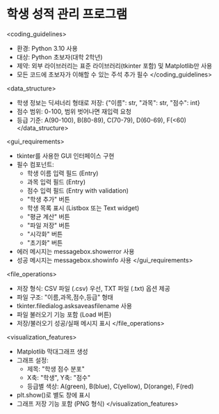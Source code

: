 # 학생 성적 관리 프로그램

<coding_guidelines>
- 환경: Python 3.10 사용
- 대상: Python 초보자(대학 2학년)
- 제약: 외부 라이브러리는 표준 라이브러리(tkinter 포함) 및 Matplotlib만 사용
- 모든 코드에 초보자가 이해할 수 있는 주석 추가 필수
</coding_guidelines>

<data_structure>
- 학생 정보는 딕셔너리 형태로 저장: {"이름": str, "과목": str, "점수": int}
- 점수 범위: 0-100, 범위 벗어나면 재입력 요청
- 등급 기준: A(90-100), B(80-89), C(70-79), D(60-69), F(<60)
</data_structure>

<gui_requirements>
- tkinter를 사용한 GUI 인터페이스 구현
- 필수 컴포넌트:
  - 학생 이름 입력 필드 (Entry)
  - 과목 입력 필드 (Entry)
  - 점수 입력 필드 (Entry with validation)
  - "학생 추가" 버튼
  - 학생 목록 표시 (Listbox 또는 Text widget)
  - "평균 계산" 버튼
  - "파일 저장" 버튼
  - "시각화" 버튼
  - "초기화" 버튼
- 에러 메시지는 messagebox.showerror 사용
- 성공 메시지는 messagebox.showinfo 사용
</gui_requirements>

<file_operations>
- 저장 형식: CSV 파일 (.csv) 우선, TXT 파일 (.txt) 옵션 제공
- 파일 구조: "이름,과목,점수,등급" 형태
- tkinter.filedialog.asksaveasfilename 사용
- 파일 불러오기 기능 포함 (Load 버튼)
- 저장/불러오기 성공/실패 메시지 표시
</file_operations>

<visualization_features>
- Matplotlib 막대그래프 생성
- 그래프 설정:
  - 제목: "학생 점수 분포"
  - X축: "학생", Y축: "점수"
  - 등급별 색상: A(green), B(blue), C(yellow), D(orange), F(red)
- plt.show()로 별도 창에 표시
- 그래프 저장 기능 포함 (PNG 형식)
</visualization_features>
